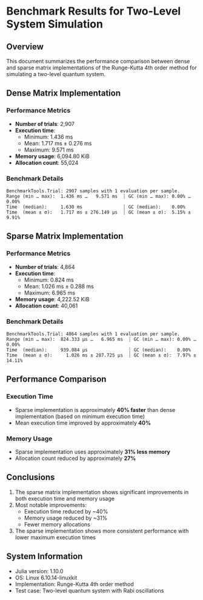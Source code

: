 # Benchmark Results for Two-Level System Simulation

## Overview
This document summarizes the performance comparison between dense and sparse matrix implementations of the Runge-Kutta 4th order method for simulating a two-level quantum system.

## Dense Matrix Implementation

### Performance Metrics
- **Number of trials**: 2,907
- **Execution time**:
  - Minimum: 1.436 ms
  - Mean: 1.717 ms ± 0.276 ms
  - Maximum: 9.571 ms
- **Memory usage**: 6,094.80 KiB
- **Allocation count**: 55,024

### Benchmark Details
```
BenchmarkTools.Trial: 2907 samples with 1 evaluation per sample.
Range (min … max):  1.436 ms …   9.571 ms  ┊ GC (min … max): 0.00% … 0.00%
Time  (median):     1.630 ms               ┊ GC (median):    0.00%
Time  (mean ± σ):   1.717 ms ± 276.149 μs  ┊ GC (mean ± σ):  5.15% ± 9.91%
```

## Sparse Matrix Implementation

### Performance Metrics
- **Number of trials**: 4,864
- **Execution time**:
  - Minimum: 0.824 ms
  - Mean: 1.026 ms ± 0.288 ms
  - Maximum: 6.965 ms
- **Memory usage**: 4,222.52 KiB
- **Allocation count**: 40,061

### Benchmark Details
```
BenchmarkTools.Trial: 4864 samples with 1 evaluation per sample.
Range (min … max):  824.333 μs …   6.965 ms  ┊ GC (min … max): 0.00% …  0.00%
Time  (median):     939.084 μs               ┊ GC (median):    0.00%
Time  (mean ± σ):     1.026 ms ± 287.725 μs  ┊ GC (mean ± σ):  7.97% ± 14.11%
```

## Performance Comparison

### Execution Time
- Sparse implementation is approximately **40% faster** than dense implementation (based on minimum execution time)
- Mean execution time improved by approximately **40%**

### Memory Usage
- Sparse implementation uses approximately **31% less memory**
- Allocation count reduced by approximately **27%**

## Conclusions
1. The sparse matrix implementation shows significant improvements in both execution time and memory usage
2. Most notable improvements:
   - Execution time reduced by ~40%
   - Memory usage reduced by ~31%
   - Fewer memory allocations
3. The sparse implementation shows more consistent performance with lower maximum execution times

## System Information
- Julia version: 1.10.0
- OS: Linux 6.10.14-linuxkit
- Implementation: Runge-Kutta 4th order method
- Test case: Two-level quantum system with Rabi oscillations 